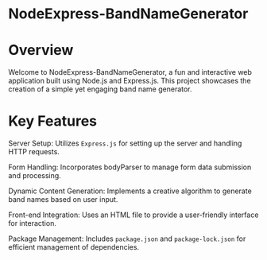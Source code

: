 # NodeExpress-BandNameGenerator
# Overview
Welcome to NodeExpress-BandNameGenerator, a fun and interactive web application built using Node.js and Express.js. This project showcases the creation of a simple yet engaging band name generator.

# Key Features
Server Setup: Utilizes `Express.js` for setting up the server and handling HTTP requests.

Form Handling: Incorporates bodyParser to manage form data submission and processing.

Dynamic Content Generation: Implements a creative algorithm to generate band names based on user input.

Front-end Integration: Uses an HTML file to provide a user-friendly interface for interaction.

Package Management: Includes `package.json` and `package-lock.json` for efficient management of dependencies.

